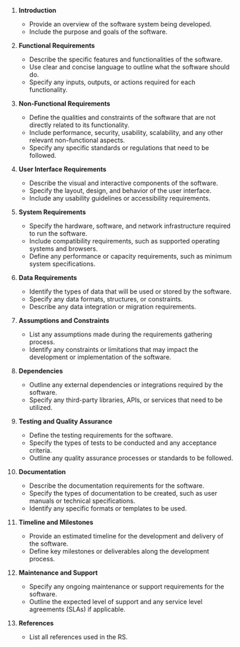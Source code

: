 1. **Introduction**
   - Provide an overview of the software system being developed.  
   - Include the purpose and goals of the software.

2. **Functional Requirements**
   - Describe the specific features and functionalities of the software.
   - Use clear and concise language to outline what the software should do.
   - Specify any inputs, outputs, or actions required for each functionality.

3. **Non-Functional Requirements**
   - Define the qualities and constraints of the software that are not directly related to its functionality.
   - Include performance, security, usability, scalability, and any other relevant non-functional aspects.
   - Specify any specific standards or regulations that need to be followed.

4. **User Interface Requirements**
   - Describe the visual and interactive components of the software.
   - Specify the layout, design, and behavior of the user interface.
   - Include any usability guidelines or accessibility requirements.

5. **System Requirements**
   - Specify the hardware, software, and network infrastructure required to run the software.
   - Include compatibility requirements, such as supported operating systems and browsers.
   - Define any performance or capacity requirements, such as minimum system specifications.

6. **Data Requirements**
   - Identify the types of data that will be used or stored by the software.
   - Specify any data formats, structures, or constraints.
   - Describe any data integration or migration requirements.

7. **Assumptions and Constraints**
   - List any assumptions made during the requirements gathering process.
   - Identify any constraints or limitations that may impact the development or implementation of the software.

8. **Dependencies**
   - Outline any external dependencies or integrations required by the software.
   - Specify any third-party libraries, APIs, or services that need to be utilized.

9. **Testing and Quality Assurance**
   - Define the testing requirements for the software.
   - Specify the types of tests to be conducted and any acceptance criteria.
   - Outline any quality assurance processes or standards to be followed.

10. **Documentation**
    - Describe the documentation requirements for the software.
    - Specify the types of documentation to be created, such as user manuals or technical specifications.
    - Identify any specific formats or templates to be used.

11. **Timeline and Milestones**
    - Provide an estimated timeline for the development and delivery of the software.
    - Define key milestones or deliverables along the development process.

12. **Maintenance and Support**
    - Specify any ongoing maintenance or support requirements for the software.
    - Outline the expected level of support and any service level agreements (SLAs) if applicable.

13. **References**
    - List all references used in the RS.


